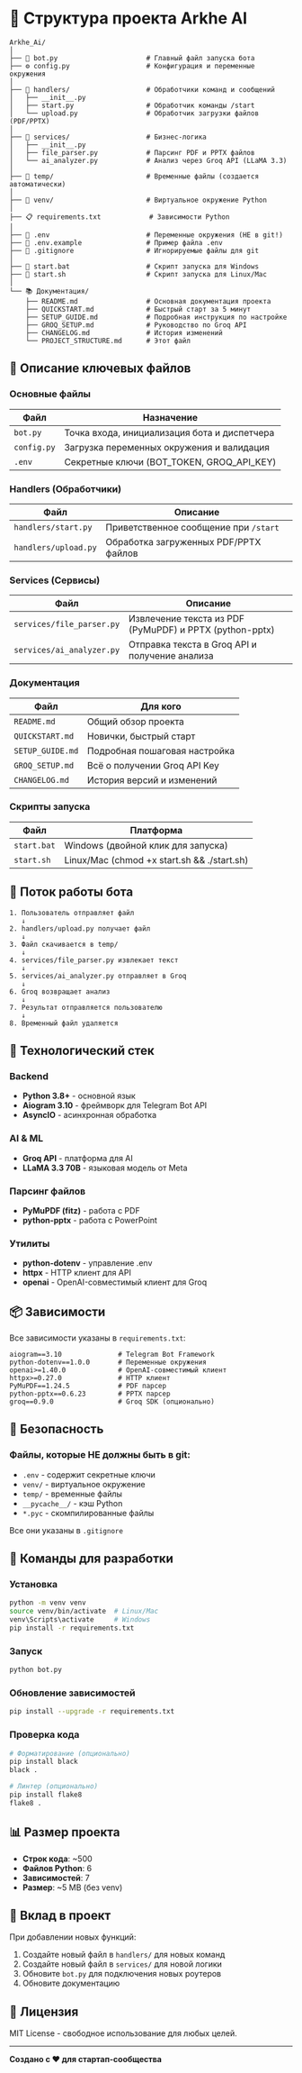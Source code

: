 # 📂 Структура проекта Arkhe AI

```
Arkhe_Ai/
│
├── 📄 bot.py                      # Главный файл запуска бота
├── ⚙️ config.py                   # Конфигурация и переменные окружения
│
├── 📁 handlers/                   # Обработчики команд и сообщений
│   ├── __init__.py
│   ├── start.py                  # Обработчик команды /start
│   └── upload.py                 # Обработчик загрузки файлов (PDF/PPTX)
│
├── 📁 services/                   # Бизнес-логика
│   ├── __init__.py
│   ├── file_parser.py            # Парсинг PDF и PPTX файлов
│   └── ai_analyzer.py            # Анализ через Groq API (LLaMA 3.3)
│
├── 📁 temp/                       # Временные файлы (создается автоматически)
│
├── 📁 venv/                       # Виртуальное окружение Python
│
├── 📋 requirements.txt            # Зависимости Python
│
├── 🔐 .env                        # Переменные окружения (НЕ в git!)
├── 📝 .env.example                # Пример файла .env
├── 🚫 .gitignore                  # Игнорируемые файлы для git
│
├── 🚀 start.bat                   # Скрипт запуска для Windows
├── 🚀 start.sh                    # Скрипт запуска для Linux/Mac
│
└── 📚 Документация/
    ├── README.md                 # Основная документация проекта
    ├── QUICKSTART.md             # Быстрый старт за 5 минут
    ├── SETUP_GUIDE.md            # Подробная инструкция по настройке
    ├── GROQ_SETUP.md             # Руководство по Groq API
    ├── CHANGELOG.md              # История изменений
    └── PROJECT_STRUCTURE.md      # Этот файл
```

## 📄 Описание ключевых файлов

### Основные файлы

| Файл | Назначение |
|------|------------|
| `bot.py` | Точка входа, инициализация бота и диспетчера |
| `config.py` | Загрузка переменных окружения и валидация |
| `.env` | Секретные ключи (BOT_TOKEN, GROQ_API_KEY) |

### Handlers (Обработчики)

| Файл | Описание |
|------|----------|
| `handlers/start.py` | Приветственное сообщение при `/start` |
| `handlers/upload.py` | Обработка загруженных PDF/PPTX файлов |

### Services (Сервисы)

| Файл | Описание |
|------|----------|
| `services/file_parser.py` | Извлечение текста из PDF (PyMuPDF) и PPTX (python-pptx) |
| `services/ai_analyzer.py` | Отправка текста в Groq API и получение анализа |

### Документация

| Файл | Для кого |
|------|----------|
| `README.md` | Общий обзор проекта |
| `QUICKSTART.md` | Новички, быстрый старт |
| `SETUP_GUIDE.md` | Подробная пошаговая настройка |
| `GROQ_SETUP.md` | Всё о получении Groq API Key |
| `CHANGELOG.md` | История версий и изменений |

### Скрипты запуска

| Файл | Платформа |
|------|-----------|
| `start.bat` | Windows (двойной клик для запуска) |
| `start.sh` | Linux/Mac (chmod +x start.sh && ./start.sh) |

## 🔄 Поток работы бота

```
1. Пользователь отправляет файл
   ↓
2. handlers/upload.py получает файл
   ↓
3. Файл скачивается в temp/
   ↓
4. services/file_parser.py извлекает текст
   ↓
5. services/ai_analyzer.py отправляет в Groq
   ↓
6. Groq возвращает анализ
   ↓
7. Результат отправляется пользователю
   ↓
8. Временный файл удаляется
```

## 🔧 Технологический стек

### Backend
- **Python 3.8+** - основной язык
- **Aiogram 3.10** - фреймворк для Telegram Bot API
- **AsyncIO** - асинхронная обработка

### AI & ML
- **Groq API** - платформа для AI
- **LLaMA 3.3 70B** - языковая модель от Meta

### Парсинг файлов
- **PyMuPDF (fitz)** - работа с PDF
- **python-pptx** - работа с PowerPoint

### Утилиты
- **python-dotenv** - управление .env
- **httpx** - HTTP клиент для API
- **openai** - OpenAI-совместимый клиент для Groq

## 📦 Зависимости

Все зависимости указаны в `requirements.txt`:

```
aiogram==3.10              # Telegram Bot Framework
python-dotenv==1.0.0       # Переменные окружения
openai>=1.40.0             # OpenAI-совместимый клиент
httpx>=0.27.0              # HTTP клиент
PyMuPDF==1.24.5            # PDF парсер
python-pptx==0.6.23        # PPTX парсер
groq==0.9.0                # Groq SDK (опционально)
```

## 🔐 Безопасность

### Файлы, которые НЕ должны быть в git:

- `.env` - содержит секретные ключи
- `venv/` - виртуальное окружение
- `temp/` - временные файлы
- `__pycache__/` - кэш Python
- `*.pyc` - скомпилированные файлы

Все они указаны в `.gitignore`

## 🚀 Команды для разработки

### Установка
```bash
python -m venv venv
source venv/bin/activate  # Linux/Mac
venv\Scripts\activate     # Windows
pip install -r requirements.txt
```

### Запуск
```bash
python bot.py
```

### Обновление зависимостей
```bash
pip install --upgrade -r requirements.txt
```

### Проверка кода
```bash
# Форматирование (опционально)
pip install black
black .

# Линтер (опционально)
pip install flake8
flake8 .
```

## 📊 Размер проекта

- **Строк кода**: ~500
- **Файлов Python**: 6
- **Зависимостей**: 7
- **Размер**: ~5 MB (без venv)

## 🤝 Вклад в проект

При добавлении новых функций:

1. Создайте новый файл в `handlers/` для новых команд
2. Создайте новый файл в `services/` для новой логики
3. Обновите `bot.py` для подключения новых роутеров
4. Обновите документацию

## 📝 Лицензия

MIT License - свободное использование для любых целей.

---

**Создано с ❤️ для стартап-сообщества**
